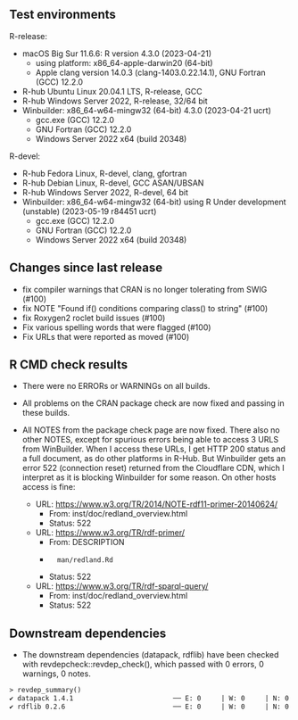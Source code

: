 ## Test environments

R-release:

* macOS Big Sur 11.6.6: R version 4.3.0 (2023-04-21)
    * using platform: x86_64-apple-darwin20 (64-bit)
    * Apple clang version 14.0.3 (clang-1403.0.22.14.1), GNU Fortran (GCC) 12.2.0
* R-hub Ubuntu Linux 20.04.1 LTS, R-release, GCC
* R-hub Windows Server 2022, R-release, 32/64 bit
* Winbuilder: x86_64-w64-mingw32 (64-bit) 4.3.0 (2023-04-21 ucrt)
    * gcc.exe (GCC) 12.2.0
    * GNU Fortran (GCC) 12.2.0
    * Windows Server 2022 x64 (build 20348)

R-devel:

* R-hub Fedora Linux, R-devel, clang, gfortran
* R-hub Debian Linux, R-devel, GCC ASAN/UBSAN
* R-hub Windows Server 2022, R-devel, 64 bit
* Winbuilder: x86_64-w64-mingw32 (64-bit) using R Under development (unstable) (2023-05-19 r84451 ucrt)
    * gcc.exe (GCC) 12.2.0
    * GNU Fortran (GCC) 12.2.0
    * Windows Server 2022 x64 (build 20348)

## Changes since last release

* fix compiler warnings that CRAN is no longer tolerating from SWIG (#100)
* fix NOTE "Found if() conditions comparing class() to string" (#100)
* fix Roxygen2 roclet build issues (#100)
* Fix various spelling words that were flagged (#100)
* Fix URLs that were reported as moved (#100)

## R CMD check results

* There were no ERRORs or WARNINGs on all builds.
* All problems on the CRAN package check are now fixed and passing in these builds.
* All NOTES from the package check page are now fixed. There also no other NOTES, except for spurious errors being able to access 3 URLS from WinBuilder. When I access these URLs, I get HTTP 200 status and a full document, as do other platforms in R-Hub. But Winbuilder gets an error 522 (connection reset) returned from the Cloudflare CDN, which I interpret as it is blocking Winbuilder for some reason. On other hosts access is fine:

  - URL: https://www.w3.org/TR/2014/NOTE-rdf11-primer-20140624/
    - From: inst/doc/redland_overview.html
    - Status: 522
  - URL: https://www.w3.org/TR/rdf-primer/
    - From: DESCRIPTION
    -       man/redland.Rd
    - Status: 522
  - URL: https://www.w3.org/TR/rdf-sparql-query/
    - From: inst/doc/redland_overview.html
    - Status: 522

## Downstream dependencies

* The downstream dependencies (datapack, rdflib) have been checked with revdepcheck::revdep_check(), which passed
  with 0 errors, 0 warnings, 0 notes.

```txt
> revdep_summary()
✔ datapack 1.4.1                         ── E: 0     | W: 0     | N: 0    
✔ rdflib 0.2.6                           ── E: 0     | W: 0     | N: 0    
```

